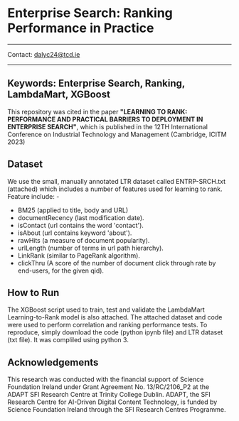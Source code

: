 # Enterprise Search: Ranking Performance in Practice

-----------------------------------------------------------------------------------

Contact:  dalyc24@tcd.ie

-----------------------------------------------------------------------------------

## Keywords: Enterprise Search, Ranking, LambdaMart, XGBoost

This repository was cited in the paper **"LEARNING TO RANK: PERFORMANCE AND PRACTICAL BARRIERS TO DEPLOYMENT IN ENTERPRISE SEARCH"**, which is published in the 12TH International Conference on Industrial Technology and Management (Cambridge, ICITM 2023)

## Dataset
We use the small, manually annotated LTR dataset called ENTRP-SRCH.txt (attached) which includes a number of features used for learning to rank. Feature include: -
+ BM25 (applied to title, body and URL)
+ documentRecency (last modification date). 
+ isContact (url contains the word 'contact'). 
+ isAbout (url contains keyword 'about').
+ rawHits (a measure of document popularity). 
+ urlLength (number of terms in url path hierarchy).
+ LinkRank (similar to PageRank algorithm). 
+ clickThru (A score of the number of document click through rate by end-users, for the given qid).



## How to Run
The XGBoost script used to train, test and validate the LambdaMart Learning-to-Rank model is also attached.  The attached dataset and code were used to perform correlation and ranking performance tests.  To reproduce, simply download the code (python ipynb file) and LTR dataset (txt file).  It was compliled using python 3.


## Acknowledgements
This research was conducted with the financial support of Science Foundation Ireland under Grant Agreement No. 13/RC/2106_P2 at the ADAPT SFI Research Centre at Trinity College Dublin.  ADAPT, the SFI Research Centre for AI-Driven Digital Content Technology, is funded by Science Foundation Ireland through the SFI Research Centres Programme.
